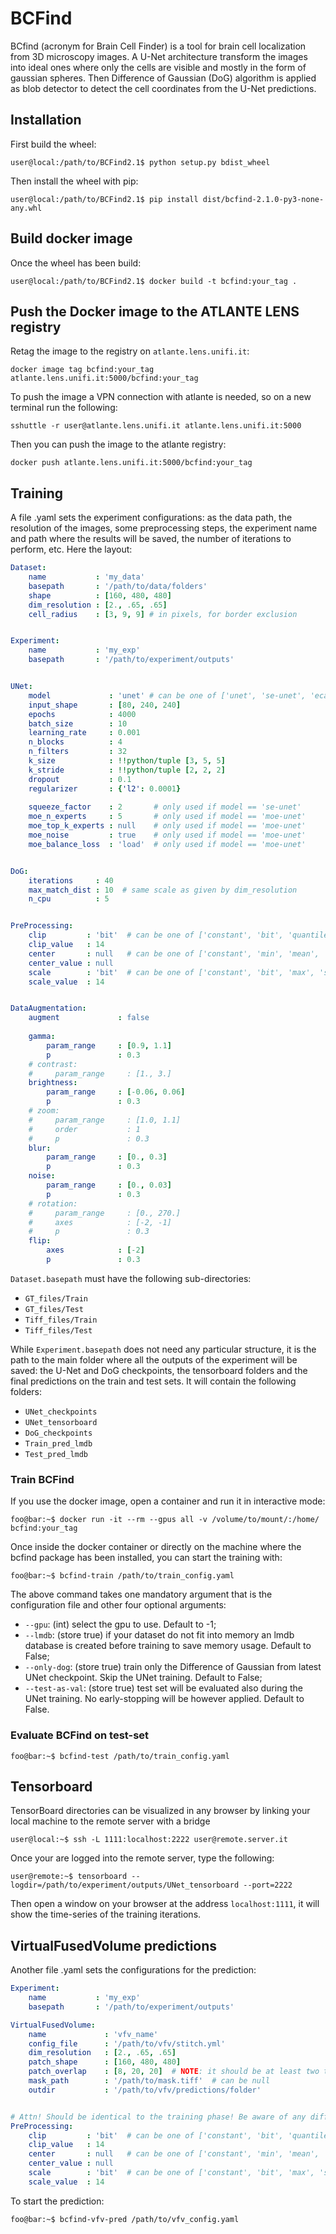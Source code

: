 # BCFind

BCfind (acronym for Brain Cell Finder) is a tool for brain cell localization from 3D microscopy images. A U-Net architecture transform the images into ideal ones where only the cells are visible and mostly in the form of gaussian spheres. Then Difference of Gaussian (DoG) algorithm is applied as blob detector to detect the cell coordinates from the U-Net predictions.

## Installation

First build the wheel:

```console
user@local:/path/to/BCFind2.1$ python setup.py bdist_wheel
```

Then install the wheel with pip:

```console
user@local:/path/to/BCFind2.1$ pip install dist/bcfind-2.1.0-py3-none-any.whl
```

## Build docker image

Once the wheel has been build:

```console
user@local:/path/to/BCFind2.1$ docker build -t bcfind:your_tag .
```

## Push the Docker image to the ATLANTE LENS registry

Retag the image to the registry on `atlante.lens.unifi.it`:

```console
docker image tag bcfind:your_tag atlante.lens.unifi.it:5000/bcfind:your_tag
```

To push the image a VPN connection with atlante is needed, so on a new terminal run the following:

```console
sshuttle -r user@atlante.lens.unifi.it atlante.lens.unifi.it:5000
```

Then you can push the image to the atlante registry:

```console
docker push atlante.lens.unifi.it:5000/bcfind:your_tag
```

## Training

A file .yaml sets the experiment configurations: as the data path, the resolution of the images, some preprocessing steps, the experiment name and path where the results will be saved, the number of iterations to perform, etc.
Here the layout:

```yaml
Dataset:
    name           : 'my_data'
    basepath       : '/path/to/data/folders'
    shape          : [160, 480, 480]
    dim_resolution : [2., .65, .65]
    cell_radius    : [3, 9, 9] # in pixels, for border exclusion


Experiment:
    name           : 'my_exp'
    basepath       : '/path/to/experiment/outputs'


UNet:
    model             : 'unet' # can be one of ['unet', 'se-unet', 'eca-unet', 'attention-unet', 'moe-unet']
    input_shape       : [80, 240, 240]
    epochs            : 4000
    batch_size        : 10
    learning_rate     : 0.001
    n_blocks          : 4
    n_filters         : 32
    k_size            : !!python/tuple [3, 5, 5]
    k_stride          : !!python/tuple [2, 2, 2]
    dropout           : 0.1
    regularizer       : {'l2': 0.0001}
    
    squeeze_factor    : 2       # only used if model == 'se-unet'
    moe_n_experts     : 5       # only used if model == 'moe-unet'
    moe_top_k_experts : null    # only used if model == 'moe-unet'
    moe_noise         : true    # only used if model == 'moe-unet'
    moe_balance_loss  : 'load'  # only used if model == 'moe-unet'


DoG:
    iterations     : 40
    max_match_dist : 10  # same scale as given by dim_resolution
    n_cpu          : 5


PreProcessing:
    clip         : 'bit'  # can be one of ['constant', 'bit', 'quantile', 'auto', 'none', null]
    clip_value   : 14
    center       : null   # can be one of ['constant', 'min', 'mean', 'none', null]
    center_value : null
    scale        : 'bit'  # can be one of ['constant', 'bit', 'max', 'std', 'none', null]
    scale_value  : 14


DataAugmentation:
    augment             : false
    
    gamma: 
        param_range     : [0.9, 1.1]
        p               : 0.3
    # contrast: 
    #     param_range     : [1., 3.]
    brightness: 
        param_range     : [-0.06, 0.06]
        p               : 0.3
    # zoom:
    #     param_range     : [1.0, 1.1]
    #     order           : 1
    #     p               : 0.3
    blur:
        param_range     : [0., 0.3]
        p               : 0.3
    noise:
        param_range     : [0., 0.03]
        p               : 0.3
    # rotation:
    #     param_range     : [0., 270.]
    #     axes            : [-2, -1]
    #     p               : 0.3
    flip:
        axes            : [-2]
        p               : 0.3

```

`Dataset.basepath` must have the following sub-directories:

- `GT_files/Train`
- `GT_files/Test`
- `Tiff_files/Train`
- `Tiff_files/Test`

While `Experiment.basepath` does not need any particular structure, it is the path to the main folder where all the outputs of the experiment will be saved: the U-Net and DoG checkpoints, the tensorboard folders and the final predictions on the train and test sets.
It will contain the following folders:

- `UNet_checkpoints`
- `UNet_tensorboard`
- `DoG_checkpoints`
- `Train_pred_lmdb`
- `Test_pred_lmdb`

### Train BCFind

If you use the docker image, open a container and run it in interactive mode:

```console
foo@bar:~$ docker run -it --rm --gpus all -v /volume/to/mount/:/home/ bcfind:your_tag 
```

Once inside the docker container or directly on the machine where the bcfind package has been installed, you can start the training with:

```console
foo@bar:~$ bcfind-train /path/to/train_config.yaml
```

The above command takes one mandatory argument that is the configuration file and other four optional arguments:

- `--gpu`: (int) select the gpu to use. Default to -1;
- `--lmdb`: (store true) if your dataset do not fit into memory an lmdb database is created before training to save memory usage. Default to False;
- `--only-dog`: (store true) train only the Difference of Gaussian from latest UNet checkpoint. Skip the UNet training. Default to False;
- `--test-as-val`: (store true) test set will be evaluated also during the UNet training. No early-stopping will be however applied. Default to False.

### Evaluate BCFind on test-set

```console
foo@bar:~$ bcfind-test /path/to/train_config.yaml
```

## Tensorboard

TensorBoard directories can be visualized in any browser by linking your local machine to the remote server with a bridge

```console
user@local:~$ ssh -L 1111:localhost:2222 user@remote.server.it
```

Once your are logged into the remote server, type the following:

```console
user@remote:~$ tensorboard --logdir=/path/to/experiment/outputs/UNet_tensorboard --port=2222
```

Then open a window on your browser at the address `localhost:1111`, it will show the time-series of the training iterations.

## VirtualFusedVolume predictions

Another file .yaml sets the configurations for the prediction:

```yaml
Experiment:
    name           : 'my_exp'
    basepath       : '/path/to/experiment/outputs'

VirtualFusedVolume:
    name             : 'vfv_name'
    config_file      : '/path/to/vfv/stitch.yml'
    dim_resolution   : [2., .65, .65]
    patch_shape      : [160, 480, 480]
    patch_overlap    : [8, 20, 20]  # NOTE: it should be at least two times the diameter of the largest cell
    mask_path        : '/path/to/mask.tiff'  # can be null
    outdir           : '/path/to/vfv/predictions/folder'


# Attn! Should be identical to the training phase! Be aware of any differences: check training config file!
PreProcessing:
    clip         : 'bit'  # can be one of ['constant', 'bit', 'quantile', 'auto', 'none', null]
    clip_value   : 14
    center       : null   # can be one of ['constant', 'min', 'mean', 'none', null]
    center_value : null
    scale        : 'bit'  # can be one of ['constant', 'bit', 'max', 'std', 'none', null]
    scale_value  : 14
```

To start the prediction:

```console
foo@bar:~$ bcfind-vfv-pred /path/to/vfv_config.yaml
```
